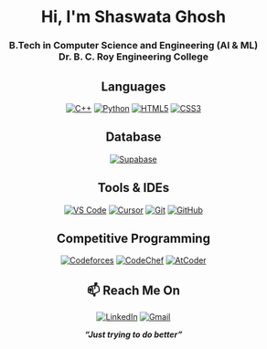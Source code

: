 <h1 align="center">Hi, I'm Shaswata Ghosh</h1>
<h3 align="center">B.Tech in Computer Science and Engineering (AI & ML)<br>Dr. B. C. Roy Engineering College</h3>

<h2 align="center">Languages</h2>
<p align="center">
  <a href="https://isocpp.org/" target="_blank"><img src="https://img.shields.io/badge/C++-00599C?style=for-the-badge&logo=c%2B%2B&logoColor=white" alt="C++" /></a>
  <a href="https://www.python.org/" target="_blank"><img src="https://img.shields.io/badge/Python-FFD43B?style=for-the-badge&logo=python&logoColor=blue" alt="Python" /></a>
  <a href="https://developer.mozilla.org/en-US/docs/Web/HTML" target="_blank"><img src="https://img.shields.io/badge/HTML5-E34F26?style=for-the-badge&logo=html5&logoColor=white" alt="HTML5" /></a>
  <a href="https://developer.mozilla.org/en-US/docs/Web/CSS" target="_blank"><img src="https://img.shields.io/badge/CSS3-1572B6?style=for-the-badge&logo=css3&logoColor=white" alt="CSS3" /></a>
</p>

<h2 align="center">Database</h2>
<p align="center">
  <a href="https://supabase.com/" target="_blank"><img src="https://img.shields.io/badge/Supabase-3ECF8E?style=for-the-badge&logo=supabase&logoColor=white" alt="Supabase" /></a>
</p>

<h2 align="center">Tools & IDEs</h2>
<p align="center">
  <a href="https://code.visualstudio.com/" target="_blank"><img src="https://img.shields.io/badge/VS%20Code-0078D4?style=for-the-badge&logo=visual-studio-code&logoColor=white" alt="VS Code" /></a>
  <a href="https://cursor.sh/" target="_blank"><img src="https://img.shields.io/badge/Cursor-000000?style=for-the-badge&logo=cursor&logoColor=white" alt="Cursor" /></a>
  <a href="https://git-scm.com/" target="_blank"><img src="https://img.shields.io/badge/Git-F05032?style=for-the-badge&logo=git&logoColor=white" alt="Git" /></a>
  <a href="https://github.com/" target="_blank"><img src="https://img.shields.io/badge/GitHub-181717?style=for-the-badge&logo=github&logoColor=white" alt="GitHub" /></a>
</p>

<h2 align="center">Competitive Programming</h2>
<p align="center">
  <a href="https://codeforces.com/profile/_GitGud_" target="_blank"><img src="https://img.shields.io/badge/Codeforces-445f9d?style=for-the-badge&logo=Codeforces&logoColor=white" alt="Codeforces" /></a>
  <a href="https://www.codechef.com/users/git_gud_04" target="_blank"><img src="https://img.shields.io/badge/CodeChef-B92B27?style=for-the-badge&logo=Codechef&logoColor=white" alt="CodeChef" /></a>
  <a href="https://atcoder.jp/users/GitGud_" target="_blank"><img src="https://img.shields.io/badge/AtCoder-1F8ACB?style=for-the-badge&logo=atcoder&logoColor=white" alt="AtCoder" /></a>
</p>

<h2 align="center">📫 Reach Me On</h2>
<p align="center">
  <a href="https://www.linkedin.com/in/shaswata-ghosh-a650a6332/" target="_blank"><img src="https://img.shields.io/badge/LinkedIn-0A66C2?style=for-the-badge&logo=linkedin&logoColor=white" alt="LinkedIn" /></a>
  <a href="mailto:shaswataghosh091@gmail.com" target="_blank"><img src="https://img.shields.io/badge/Gmail-D14836?style=for-the-badge&logo=gmail&logoColor=white" alt="Gmail" /></a>
</p>

<p align="center"><i><b>“Just trying to do better”</b></i></p>
